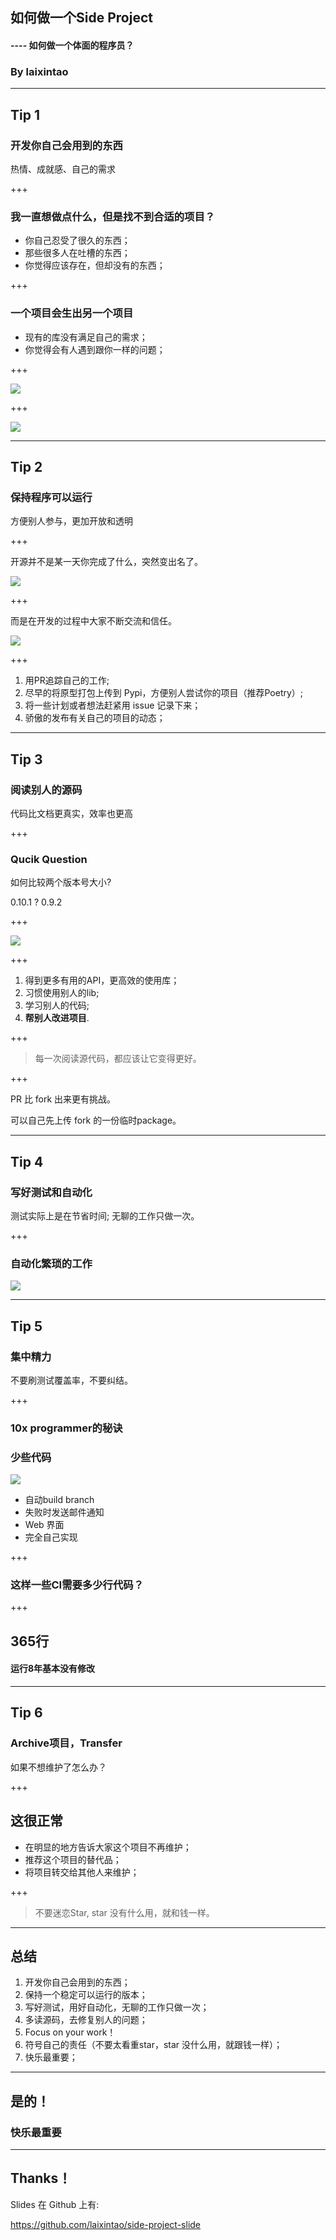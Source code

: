 ## 如何做一个Side Project

#### ---- 如何做一个体面的程序员？

### By laixintao

---

## Tip 1

### 开发你自己会用到的东西

热情、成就感、自己的需求

+++

### 我一直想做点什么，但是找不到合适的项目？

- 你自己忍受了很久的东西；
- 那些很多人在吐槽的东西；
- 你觉得应该存在，但却没有的东西；

+++

### 一个项目会生出另一个项目

- 现有的库没有满足自己的需求；
- 你觉得会有人遇到跟你一样的问题；

+++

![](./assets/pics/linux.png)

+++

![](./assets/pics/clock.sh.png)

---

## Tip 2

### 保持程序可以运行

方便别人参与，更加开放和透明

+++

开源并不是某一天你完成了什么，突然变出名了。

![](./assets/success.png)

+++

而是在开发的过程中大家不断交流和信任。

![](./assets/curl.png)

+++

1. 用PR追踪自己的工作;
2. 尽早的将原型打包上传到 Pypi，方便别人尝试你的项目（推荐Poetry）;
3. 将一些计划或者想法赶紧用 issue 记录下来；
4. 骄傲的发布有关自己的项目的动态；

---

## Tip 3

### 阅读别人的源码

代码比文档更真实，效率也更高

+++

### Qucik Question

如何比较两个版本号大小?

0.10.1 ? 0.9.2

+++

![](./assets/version-compare.png)

+++

1. 得到更多有用的API，更高效的使用库；
2. 习惯使用别人的lib;
3. 学习别人的代码;
4. **帮别人改进项目**.

+++

> 每一次阅读源代码，都应该让它变得更好。

+++

PR 比 fork 出来更有挑战。

可以自己先上传 fork 的一份临时package。

---

## Tip 4

### 写好测试和自动化

测试实际上是在节省时间; 无聊的工作只做一次。

+++

### 自动化繁琐的工作

![](./assets/workflow.png)

---

## Tip 5

### 集中精力

不要刷测试覆盖率，不要纠结。

+++

### 10x programmer的秘诀

### 少些代码

![](./assets/redis-ci.png)

- 自动build branch
- 失败时发送邮件通知
- Web 界面
- 完全自己实现

+++

### 这样一些CI需要多少行代码？

+++

## 365行

#### 运行8年基本没有修改

---

## Tip 6

### Archive项目，Transfer

如果不想维护了怎么办？

+++

## 这很正常

- 在明显的地方告诉大家这个项目不再维护；
- 推荐这个项目的替代品；
- 将项目转交给其他人来维护；

+++

> 不要迷恋Star, star 没有什么用，就和钱一样。

---

## 总结

1. 开发你自己会用到的东西；
2. 保持一个稳定可以运行的版本；
3. 写好测试，用好自动化，无聊的工作只做一次；
4. 多读源码，去修复别人的问题；
5. Focus on your work！
6. 符号自己的责任（不要太看重star，star 没什么用，就跟钱一样）；
7. 快乐最重要；

---

## 是的！
### 快乐最重要

---

## Thanks！

Slides 在 Github 上有:

https://github.com/laixintao/side-project-slide
